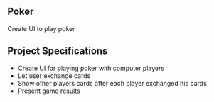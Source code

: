 ## Poker
Create UI to play poker

## Project Specifications
- Create UI for playing poker with computer players
- Let user exchange cards
- Show other players cards after each player exchanged his cards
- Present game results